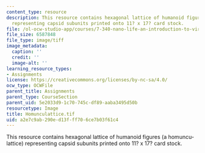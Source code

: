 ```yaml
---
content_type: resource
description: This resource contains hexagonal lattice of humanoid figures (a homuncu-lattice)
  representing capsid subunits printed onto 11? x 17? card stock.
file: /ol-ocw-studio-app/courses/7-340-nano-life-an-introduction-to-virus-structure-and-assembly-fall-2005/a2e7c9ab290ed13fff706ce7b03f61c4_Homunculattice.tif
file_size: 6587848
file_type: image/tiff
image_metadata:
  caption: ''
  credit: ''
  image-alt: ''
learning_resource_types:
- Assignments
license: https://creativecommons.org/licenses/by-nc-sa/4.0/
ocw_type: OCWFile
parent_title: Assignments
parent_type: CourseSection
parent_uid: 5e2033d9-1c70-745c-df89-aaba3495d50b
resourcetype: Image
title: Homunculattice.tif
uid: a2e7c9ab-290e-d13f-ff70-6ce7b03f61c4
---
```

This resource contains hexagonal lattice of humanoid figures (a homuncu-lattice) representing capsid subunits printed onto 11? x 17? card stock.